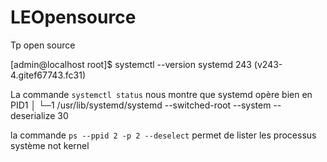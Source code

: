 # LEOpensource
Tp open source

[admin@localhost root]$ systemctl --version
systemd 243 (v243-4.gitef67743.fc31)


La commande `systemctl status` nous montre que systemd opère bien en PID1
           │ └─1 /usr/lib/systemd/systemd --switched-root --system --deserialize 30
           
la commande `ps --ppid 2 -p 2 --deselect` permet de lister les processus système not kernel

